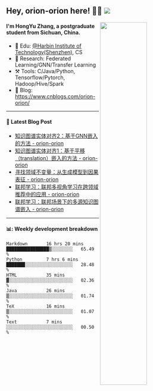 <!--
 * @Descripttion: 
 * @Version: 1.0
 * @Author: ZhangHongYu
 * @Date: 2022-03-13 11:15:04
 * @LastEditors: ZhangHongYu
 * @LastEditTime: 2022-07-03 14:37:10
-->
## Hey, orion-orion here! 👋🏻  ![](https://komarev.com/ghpvc/?username=orion-orion)


<img align="right" src="https://github-readme-stats.vercel.app/api?username=orion-orion&show_icons=true&hide_border=true" width="50%">

#### I'm HongYu Zhang, a postgraduate student from Sichuan, China.
- 🏫 Edu: [@Harbin Institute of Technology(Shenzhen)](https://www.hitsz.edu.cn/index.html), CS
- 🔭 Research: Federated Learning/GNN/Transfer Learning
- ⚒️ Tools: C/Java/Python, Tensorflow/Pytorch, Hadoop/Hive/Spark
- 📗 Blog: https://www.cnblogs.com/orion-orion/ 

___

#### 📕  Latest Blog Post 
<!-- BLOG-POST-LIST:START -->
- [知识图谱实体对齐2：基于GNN嵌入的方法 - orion-orion](https://www.cnblogs.com/orion-orion/p/16790701.html)
- [知识图谱实体对齐1：基于平移（translation）嵌入的方法 - orion-orion](https://www.cnblogs.com/orion-orion/p/16743610.html)
- [寻找领域不变量：从生成模型到因果表征 - orion-orion](https://www.cnblogs.com/orion-orion/p/16729545.html)
- [联邦学习：联邦多视角学习在跨领域推荐中的应用 - orion-orion](https://www.cnblogs.com/orion-orion/p/16584365.html)
- [联邦学习：联邦场景下的多源知识图谱嵌入 - orion-orion](https://www.cnblogs.com/orion-orion/p/16537292.html)
<!-- BLOG-POST-LIST:END -->

____

#### 📊: Weekly development breakdown
<!--START_SECTION:waka-->

```text
Markdown       16 hrs 20 mins  ████████████████▒░░░░░░░░   65.49 %
Python         7 hrs 6 mins    ███████░░░░░░░░░░░░░░░░░░   28.48 %
HTML           35 mins         ▓░░░░░░░░░░░░░░░░░░░░░░░░   02.36 %
Java           26 mins         ▒░░░░░░░░░░░░░░░░░░░░░░░░   01.74 %
TeX            16 mins         ▒░░░░░░░░░░░░░░░░░░░░░░░░   01.07 %
Text           7 mins          ░░░░░░░░░░░░░░░░░░░░░░░░░   00.50 %
```

<!--END_SECTION:waka-->













